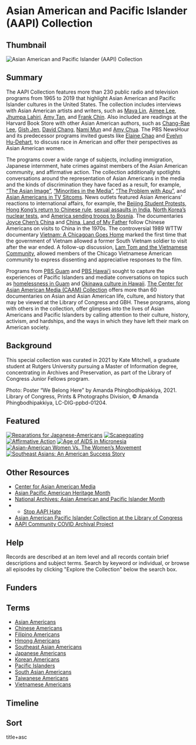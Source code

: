 # Asian American and Pacific Islander (AAPI) Collection 

## Thumbnail

![Asian American and Pacific Islander (AAPI) Collection](https://s3.amazonaws.com/americanarchive.org/special-collections/WeBelongHere.png "Asian American and Pacific Islander (AAPI) Collection")

## Summary 

The AAPI Collection features more than 230 public radio and television programs from 1965 to 2019 that highlight Asian American and Pacific Islander cultures in the United States. The collection includes interviews with Asian American artists and writers, such as [Maya Lin](https://americanarchive.org/catalog/cpb-aacip-75-56zw43qh?start=95.82&end=834.97), [Aimee Lee](https://americanarchive.org/catalog/cpb-aacip-b806e83ff47), [Jhumpa Lahiri](https://americanarchive.org/catalog/cpb-aacip-507-jd4pk07r91?start=2893.32&end=3380.46), [Amy Tan](https://americanarchive.org/catalog/cpb-aacip-525-6d5p844s2f?start=2553.84&end=2976.94), and [Frank Chin](https://americanarchive.org/catalog/cpb-aacip-581a617515c?start=46.63&end=587.53). Also included are readings at the Harvard Book Store with other Asian American authors, such as [Chang-Rae Lee](https://americanarchive.org/catalog/cpb-aacip_15-0z70v89k3d), [Gish Jen](https://americanarchive.org/catalog/cpb-aacip_15-bn9x05xd33), [David Chang](https://americanarchive.org/catalog/cpb-aacip_15-qf8jd4px5c), [Nami Mun](https://americanarchive.org/catalog/cpb-aacip_15-4j09w09032) and [Amy Chua](https://americanarchive.org/catalog/cpb-aacip_15-cz3222rd8r). The PBS NewsHour and its predecessor programs invited guests like [Elaine Chao](https://americanarchive.org/catalog/cpb-aacip-507-2f7jq0t99k?start=1007.87&end=3220.26) and [Evelyn Hu-Dehart](https://americanarchive.org/catalog/cpb-aacip-507-1c1td9ns02?start=2711.57&end=3418.02), to discuss race in American and offer their perspectives as Asian American women. 

The programs cover a wide range of subjects, including immigration, Japanese internment, hate crimes against members of the Asian American community, and affirmative action. The collection additionally spotlights conversations around the representation of Asian Americans in the media and the kinds of discrimination they have faced as a result, for example, [“The Asian Image”](https://americanarchive.org/catalog/cpb-aacip-507-f18sb3xj41?start=2693.61&end=3309.57), [“Minorities in the Media”](https://americanarchive.org/catalog/cpb-aacip-15-47dr84v0?start=1172.79&end=1711), [“The Problem with Apu”](https://americanarchive.org/catalog/cpb-aacip-525-zw18k7679h?start=1097.48&end=1379.67), and [Asian Americans in TV Sitcoms](https://americanarchive.org/catalog/cpb-aacip-525-5717m05076?start=1111.34&end=1380.75). News outlets featured Asian Americans’ reactions to international affairs, for example, the [Beijing Student Protests](https://americanarchive.org/catalog/cpb-aacip-507-f47gq6rr27?start=2215.93&end=2559.11), [Hong Kong’s return to Chinese rule](https://americanarchive.org/catalog/cpb-aacip-507-cr5n873m4s?start=891.5&end=1848.2), [sexual assaults in India](https://americanarchive.org/catalog/cpb-aacip-15-fx73t9dv8q?start=1980.13&end=2530.43), [North Korea’s nuclear tests](https://americanarchive.org/catalog/cpb-aacip-507-9k45q4s752?start=1256.96&end=1744.84), and [America sending troops to Bosnia](https://americanarchive.org/catalog/cpb-aacip-507-s17sn02080?start=781.74&end=1992.95). The documentaries [Joyce Chen’s China](https://americanarchive.org/catalog/cpb-aacip-15-x921c1tx91) and [China, Land of My Father](https://americanarchive.org/catalog/cpb-aacip_520-0p0wp9tx99) follow Chinese Americans on visits to China in the 1970s. The controversial 1989 WTTW documentary [Vietnam: A Chicagoan Goes Home](https://americanarchive.org/catalog/cpb-aacip-526-cn6xw48w4p) marked the first time that the government of Vietnam allowed a former South Vietnam soldier to visit after the war ended. A follow-up discussion, [Lam Tom and the Vietnamese Community](https://americanarchive.org/catalog/cpb-aacip-526-v97zk56v1p), allowed members of the Chicago Vietnamese American community to express dissenting and appreciative responses to the film. 

Programs from [PBS Guam](https://americanarchive.org/participating-orgs/1900) and [PBS Hawai’i](https://americanarchive.org/participating-orgs/1748) sought to capture the experiences of Pacific Islanders and mediate conversations on topics such as [homelessness in Guam](https://americanarchive.org/catalog/cpb-aacip_333-33rv191k) and [Okinawa culture in Hawaii](https://americanarchive.org/catalog/cpb-aacip_225-171vhkj3). [The Center for Asian American Media (CAAM) Collection](https://americanarchive.org/special_collections/caam-collection) offers more than 60 documentaries on Asian and Asian American life, culture, and history that may be viewed at the Library of Congress and GBH. These programs, along with others in the collection, offer glimpses into the lives of Asian Americans and Pacific Islanders by calling attention to their culture, history, activism, and hardships, and the ways in which they have left their mark on American society. 

## Background

This special collection was curated in 2021 by Kate Mitchell, a graduate student at Rutgers University pursuing a Master of Information degree, concentrating in Archives and Preservation, as part of the Library of Congress Junior Fellows program.

Photo: Poster “We Belong Here” by Amanda Phingbodhipakkiya, 2021. Library of Congress, Prints & Photographs Division, © Amanda Phingbodhipakkiya, LC-DIG-ppbd-01204.

## Featured

[![Reparations for Japanese-Americans](https://s3.amazonaws.com/americanarchive.org/special-collections/cpb-aacip_293-hx15m62n5s.jpg)](/catalog/cpb-aacip-293-hx15m62n5s?start=178.64&end=1033.57)
[![Scapegoating](https://s3.amazonaws.com/americanarchive.org/special-collections/cpb-aacip_507-tq5r786k70.jpg)](/catalog/cpb-aacip-507-tq5r786k70?start=2764.45&end=3443.27)
[![Affirmative Action](https://s3.amazonaws.com/americanarchive.org/special-collections/cpb-aacip_15-9bn9x30g.jpg)](/catalog/cpb-aacip_15-9bn9x30g)
[![Age of AIDS in Micronesia](https://s3.amazonaws.com/americanarchive.org/special-collections/cpb-aacip_333-773txjjt.jpg)](/catalog/cpb-aacip_333-773txjjt)
[![Asian-American Women Vs. The Women’s Movement](https://s3.amazonaws.com/americanarchive.org/special-collections/aapb_tile.jpg)](/catalog/cpb-aacip-28-4b2x34mw7s)
[![Southeast Asians: An American Success Story](https://s3.amazonaws.com/americanarchive.org/special-collections/cpb-aacip_221-644qrs3t.jpg)](/catalog/cpb-aacip_221-644qrs3t)

## Other Resources

- [Center for Asian American Media](https://caamedia.org/)
- [Asian Pacific American Heritage Month](https://asianpacificheritage.gov/)
- [National Archives: Asian American and Pacific Islander Month](https://www.archives.gov/news/topics/asian-pacific-american-heritage-month)
- - [Stop AAPI Hate](https://stopaapihate.org/)
- [Asian American Pacific Islander Collection at the Library of Congress](https://guides.loc.gov/asian-collections/asian-american-pacific-islander-collection)
- [AAPI Community COVID Archival Project](https://www.aapicovidarchive.org/)

## Help

Records are described at an item level and all records contain brief descriptions and subject terms. Search by keyword or individual, or browse all episodes by clicking "Explore the Collection" below the search box.

## Funders

## Terms

- [Asian Americans](https://americanarchive.org/catalog?q=%22This+item+is+part+of+the+Asian+Americans+section+of+the+AAPI+special+collection.%22&utf8=%E2%9C%93&f[access_types][]=online)
- [Chinese Americans](https://americanarchive.org/catalog?utf8=%E2%9C%93&f%5Baccess_types%5D%5B%5D=online&q=%22This+item+is+part+of+the+Chinese+Americans+section+of+the+AAPI+special+collection.%22)
- [Filipino Americans](https://americanarchive.org/catalog?utf8=%E2%9C%93&f%5Baccess_types%5D%5B%5D=online&q=%22This+item+is+part+of+the+Filipino+Americans+section+of+the+AAPI+special+collection.%22)
- [Hmong Americans](https://americanarchive.org/catalog?utf8=%E2%9C%93&f%5Baccess_types%5D%5B%5D=online&q=%22This+item+is+part+of+the+Hmong+Americans+section+of+the+AAPI+special+collection.%22)
- [Southeast Asian Americans](https://americanarchive.org/catalog?utf8=%E2%9C%93&f%5Baccess_types%5D%5B%5D=online&q=%22This+item+is+part+of+the+Southeast+Asian+Americans+section+of+the+AAPI+special+collection.%22)
- [Japanese Americans](https://americanarchive.org/catalog?utf8=%E2%9C%93&f%5Baccess_types%5D%5B%5D=online&q=%22This+item+is+part+of+the+Japanese+Americans+section+of+the+AAPI+special+collection.%22)
- [Korean Americans](https://americanarchive.org/catalog?utf8=%E2%9C%93&f%5Baccess_types%5D%5B%5D=online&q=%22This+item+is+part+of+the+Korean+Americans+section+of+the+AAPI+special+collection.%22)
- [Pacific Islanders](https://americanarchive.org/catalog?utf8=%E2%9C%93&f%5Baccess_types%5D%5B%5D=online&q=%22This+item+is+part+of+the+Pacific+Islanders+section+of+the+AAPI+special+collection.%22)
- [South Asian Americans](https://americanarchive.org/catalog?utf8=%E2%9C%93&f%5Baccess_types%5D%5B%5D=online&q=%22This+item+is+part+of+the+South+Asian+Americans+section+of+the+AAPI+special+collection.%22)
- [Taiwanese Americans](https://americanarchive.org/catalog?utf8=%E2%9C%93&f%5Baccess_types%5D%5B%5D=online&q=%22This+item+is+part+of+the+Taiwanese+Americans+section+of+the+AAPI+special+collection.%22)
- [Vietnamese Americans](https://americanarchive.org/catalog?utf8=%E2%9C%93&f%5Baccess_types%5D%5B%5D=online&q=%22This+item+is+part+of+the+Vietnamese+Americans+section+of+the+AAPI+special+collection.%22)

## Timeline

## Sort

title+asc
